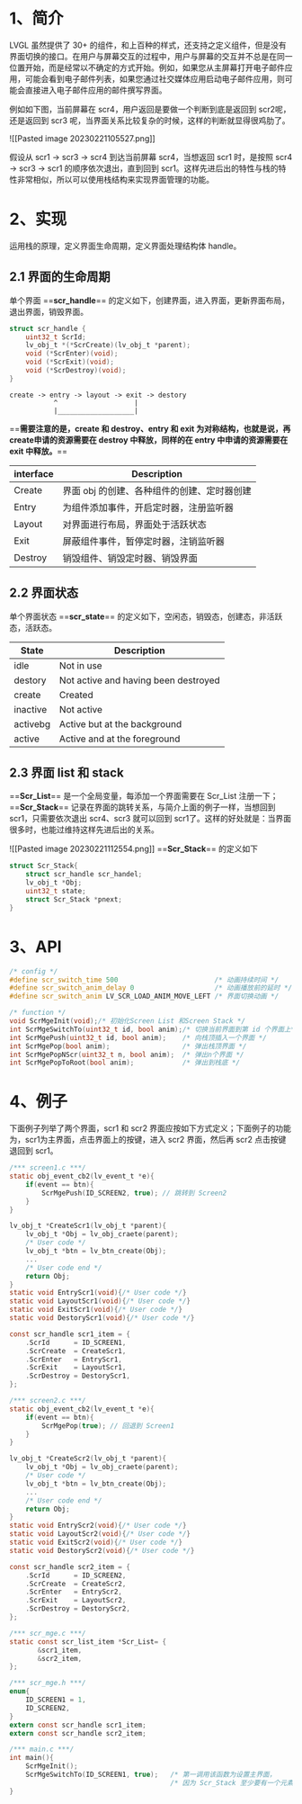 
# 1、简介
LVGL 虽然提供了 30+ 的组件，和上百种的样式，还支持之定义组件，但是没有界面切换的接口。在用户与屏幕交互的过程中，用户与屏幕的交互并不总是在同一位置开始，而是经常以不确定的方式开始。例如，如果您从主屏幕打开电子邮件应用，可能会看到电子邮件列表，如果您通过社交媒体应用启动电子邮件应用，则可能会直接进入电子邮件应用的邮件撰写界面。

例如如下图，当前屏幕在 scr4，用户返回是要做一个判断到底是返回到 scr2呢，还是返回到 scr3 呢，当界面关系比较复杂的时候，这样的判断就显得很鸡肋了。

 ![[Pasted image 20230221105527.png]]

假设从 scr1 -> scr3 -> scr4 到达当前屏幕 scr4，当想返回 scr1 时，是按照 scr4 -> scr3 -> scr1 的顺序依次退出，直到回到 scr1。这样先进后出的特性与栈的特性非常相似，所以可以使用栈结构来实现界面管理的功能。


# 2、实现
运用栈的原理，定义界面生命周期，定义界面处理结构体 handle。

## 2.1 界面的生命周期
单个界面 ==**scr_handle**== 的定义如下，创建界面，进入界面，更新界面布局，退出界面，销毁界面。
~~~c
struct scr_handle {
    uint32_t ScrId;
    lv_obj_t *(*ScrCreate)(lv_obj_t *parent);
    void (*ScrEnter)(void);
    void (*ScrExit)(void);
    void (*ScrDestroy)(void);
}
~~~

~~~
create -> entry -> layout -> exit -> destory
		   ^                   |
		   |___________________|
~~~

==**需要注意的是，create 和 destroy、entry 和  exit 为对称结构，也就是说，再create申请的资源需要在 destroy 中释放，同样的在 entry 中申请的资源需要在 exit 中释放。**==

| interface   | Description |
| ----------- | ----------- |
| Create      | 界面 obj 的创建、各种组件的创建、定时器创建 |
| Entry       | 为组件添加事件，开启定时器，注册监听器      |
| Layout      | 对界面进行布局，界面处于活跃状态            |
| Exit        | 屏蔽组件事件，暂停定时器，注销监听器        |
| Destroy     | 销毁组件、销毁定时器、销毁界面              |

## 2.2 界面状态
单个界面状态 ==**scr_state**== 的定义如下，空闲态，销毁态，创建态，非活跃态，活跃态。

| State       | Description |
| ----------- | ----------- |
| idle      | Not in use                           |
| destory   | Not active and having been destroyed |
| create    | Created                              |
| inactive  | Not active                           |
| activebg  | Active but at the background         |
| active    | Active and at the foreground         |

## 2.3 界面 list 和 stack

==**Scr_List**== 是一个全局变量，每添加一个界面需要在 Scr_List 注册一下；==**Scr_Stack**== 记录在界面的跳转关系，与简介上面的例子一样，当想回到 scr1，只需要依次退出 scr4、scr3 就可以回到 scr1了。这样的好处就是：当界面很多时，也能过维持这样先进后出的关系。

![[Pasted image 20230221112554.png]]
==**Scr_Stack**== 的定义如下
~~~c
struct Scr_Stack{
	struct scr_handle scr_handel;
	lv_obj_t *Obj;
	uint32_t state;
	struct Scr_Stack *pnext;
}
~~~

# 3、API

~~~c
/* config */
#define scr_switch_time 500                        /* 动画持续时间 */
#define scr_switch_anim_delay 0                    /* 动画播放前的延时 */
#define scr_switch_anim LV_SCR_LOAD_ANIM_MOVE_LEFT /* 界面切换动画 */

/* function */
void ScrMgeInit(void);/* 初始化Screen List 和Screen Stack */
int ScrMgeSwitchTo(uint32_t id, bool anim);/* 切换当前界面到第 id 个界面上*/
int ScrMgePush(uint32_t id, bool anim);    /* 向栈顶插入一个界面 */
int ScrMgePop(bool anim);                  /* 弹出栈顶界面 */
int ScrMgePopNScr(uint32_t n, bool anim);  /* 弹出n个界面 */
int ScrMgePopToRoot(bool anim);            /* 弹出到栈底 */
~~~

# 4、例子

下面例子列举了两个界面，scr1 和 scr2 界面应按如下方式定义；下面例子的功能为，scr1为主界面，点击界面上的按键，进入 scr2 界面，然后再 scr2 点击按键退回到 scr1。
~~~c
/*** screen1.c ***/
static obj_event_cb2(lv_event_t *e){
	if(event == btn){
		ScrMgePush(ID_SCREEN2, true); // 跳转到 Screen2
	}
}

lv_obj_t *CreateScr1(lv_obj_t *parent){
	lv_obj_t *Obj = lv_obj_craete(parent);
	/* User code */
	lv_obj_t *btn = lv_btn_create(Obj);
	...
	/* User code end */
	return Obj;
}
static void EntryScr1(void){/* User code */}
static void LayoutScr1(void){/* User code */}
static void ExitScr1(void){/* User code */}
static void DestoryScr1(void){/* User code */}

const scr_handle scr1_item = {
    .ScrId      = ID_SCREEN1,
    .ScrCreate  = CreateScr1,
    .ScrEnter   = EntryScr1,
    .ScrExit    = LayoutScr1,
    .ScrDestroy = DestoryScr1,
};

/*** screen2.c ***/
static obj_event_cb2(lv_event_t *e){
	if(event == btn){
		ScrMgePop(true); // 回退到 Screen1
	}
}

lv_obj_t *CreateScr2(lv_obj_t *parent){
	lv_obj_t *Obj = lv_obj_craete(parent);
	/* User code */
	lv_obj_t *btn = lv_btn_create(Obj);
	...
	/* User code end */
	return Obj;
}
static void EntryScr2(void){/* User code */}
static void LayoutScr2(void){/* User code */}
static void ExitScr2(void){/* User code */}
static void DestoryScr2(void){/* User code */}

const scr_handle scr2_item = {
    .ScrId      = ID_SCREEN2,
    .ScrCreate  = CreateScr2,
    .ScrEnter   = EntryScr2,
    .ScrExit    = LayoutScr2,
    .ScrDestroy = DestoryScr2,
};

/*** scr_mge.c ***/
static const scr_list_item *Scr_List= {
       &scr1_item,
       &scr2_item,
};

/*** scr_mge.h ***/
enum{
	ID_SCREEN1 = 1,
	ID_SCREEN2,
}
extern const scr_handle scr1_item;
extern const scr_handle scr2_item;

/*** main.c ***/
int main(){
	ScrMgeInit(); 
	ScrMgeSwitchTo(ID_SCREEN1, true);   /* 第一调用该函数为设置主界面，     */
										/* 因为 Scr_Stack 至少要有一个元素 */
}
~~~

